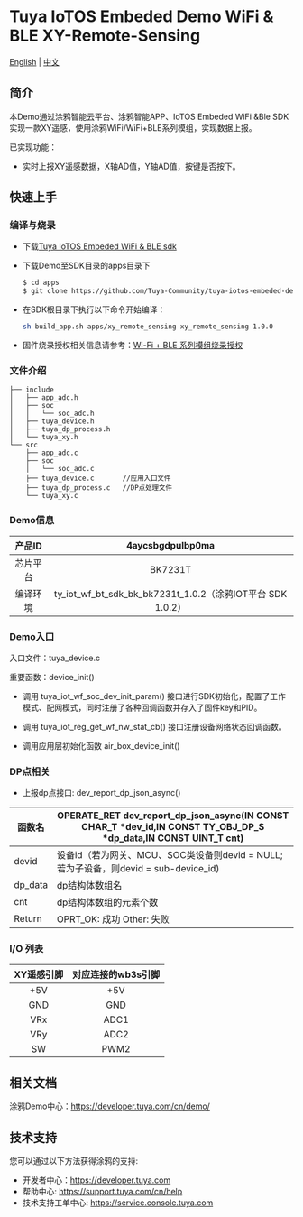 # Tuya IoTOS Embeded Demo WiFi & BLE XY-Remote-Sensing

[English](./README.md) | [中文](./README_zh.md) 

## 简介 

本Demo通过涂鸦智能云平台、涂鸦智能APP、IoTOS Embeded WiFi &Ble SDK实现一款XY遥感，使用涂鸦WiFi/WiFi+BLE系列模组，实现数据上报。

已实现功能：

+ 实时上报XY遥感数据，X轴AD值，Y轴AD值，按键是否按下。




## 快速上手 

### 编译与烧录
+ 下载[Tuya IoTOS Embeded WiFi & BLE sdk](https://github.com/tuya/tuya-iotos-embeded-sdk-wifi-ble-bk7231t) 

+ 下载Demo至SDK目录的apps目录下 

  ```bash
  $ cd apps
  $ git clone https://github.com/Tuya-Community/tuya-iotos-embeded-demo-wifi-ble-xy-remote-sensing.git
  ```
  
+ 在SDK根目录下执行以下命令开始编译：

  ```bash
  sh build_app.sh apps/xy_remote_sensing xy_remote_sensing 1.0.0 
  ```

+ 固件烧录授权相关信息请参考：[Wi-Fi + BLE 系列模组烧录授权](https://developer.tuya.com/cn/docs/iot/device-development/burn-and-authorization/burn-and-authorize-wifi-ble-modules/burn-and-authorize-wb-series-modules?id=Ka78f4pttsytd) 

 

 ### 文件介绍 

```
├── include
│   ├── app_adc.h
│   ├── soc
│   │   └── soc_adc.h
│   ├── tuya_device.h
│   ├── tuya_dp_process.h
│   └── tuya_xy.h
└── src
    ├── app_adc.c
    ├── soc
    │   └── soc_adc.c
    ├── tuya_device.c		//应用入口文件
    ├── tuya_dp_process.c	//DP点处理文件
    └── tuya_xy.c
```



 ### Demo信息 

|  产品ID  |                      4aycsbgdpulbp0ma                      |
| :------: | :--------------------------------------------------------: |
| 芯片平台 |                          BK7231T                           |
| 编译环境 | ty_iot_wf_bt_sdk_bk_bk7231t_1.0.2（涂鸦IOT平台 SDK 1.0.2） |

  

### Demo入口

入口文件：tuya_device.c

重要函数：device_init()

+ 调用 tuya_iot_wf_soc_dev_init_param() 接口进行SDK初始化，配置了工作模式、配网模式，同时注册了各种回调函数并存入了固件key和PID。

+ 调用 tuya_iot_reg_get_wf_nw_stat_cb() 接口注册设备网络状态回调函数。

+ 调用应用层初始化函数 air_box_device_init()

 

### DP点相关

+ 上报dp点接口: dev_report_dp_json_async()

| 函数名  | OPERATE_RET dev_report_dp_json_async(IN CONST CHAR_T *dev_id,IN CONST TY_OBJ_DP_S *dp_data,IN CONST UINT_T cnt) |
| ------- | ------------------------------------------------------------ |
| devid   | 设备id（若为网关、MCU、SOC类设备则devid = NULL;若为子设备，则devid = sub-device_id) |
| dp_data | dp结构体数组名                                               |
| cnt     | dp结构体数组的元素个数                                       |
| Return  | OPRT_OK: 成功  Other: 失败                                   |

 

### I/O 列表 

| XY遥感引脚 | 对应连接的wb3s引脚 |
| :--------: | :----------------: |
|    +5V     |        +5V         |
|    GND     |        GND         |
|    VRx     |        ADC1        |
|    VRy     |        ADC2        |
|     SW     |        PWM2        |

 

## 相关文档

涂鸦Demo中心：https://developer.tuya.com/cn/demo/



## 技术支持

您可以通过以下方法获得涂鸦的支持:

- 开发者中心：https://developer.tuya.com
- 帮助中心: https://support.tuya.com/cn/help
- 技术支持工单中心: https://service.console.tuya.com

